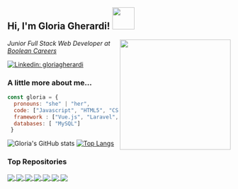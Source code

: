 <h2> Hi, I'm Gloria Gherardi! <img src="https://media.giphy.com/media/mGcNjsfWAjY5AEZNw6/giphy.gif" width="50"></h2>
<img align='right' src="https://static.vecteezy.com/system/resources/previews/000/229/542/original/young-caucasian-woman-as-female-developer-profession-vector.jpg" width="250">
<p><em>Junior Full Stack Web Developer at <a href="https://boolean.careers/">Boolean Careers</a>
</em></p>


[![Linkedin: gloriagherardi](https://img.shields.io/badge/-gloriagherardi-blue?style=flat-square&logo=Linkedin&logoColor=white&link=https://www.linkedin.com/in/gloria-gherardi//)](https://www.linkedin.com/in/gloria-gherardi//)


### A little more about me...  

```javascript
const gloria = {
  pronouns: "she" | "her",
  code: ["Javascript", "HTML5", "CSS", "C#", "PHP"],
  framework : ["Vue.js", "Laravel", "Bootstrap"],
  databases: [ "MySQL"]
 }
 ```

![Gloria's GitHub stats](https://github-readme-stats.vercel.app/api?username=gloriaghe&count_private=true&show_icons=true&bg_color=30,e96443,904e95&title_color=fff&text_color=fff)
[![Top Langs](https://github-readme-stats.vercel.app/api/top-langs/?username=gloriaghe&langs_count=8&layout=compact&bg_color=30,e96443,904e95&title_color=fff&text_color=fff)](https://github.com/gloriaghe)

### Top Repositories

<a href="https://github.com/gloriaghe/Deliveboo">
  <img align="center" src="https://github-readme-stats.vercel.app/api/pin/?username=gloriaghe&repo=Deliveboo&bg_color=30,e96443,904e95&title_color=fff&text_color=fff" />
</a>
<a href="https://github.com/gloriaghe/boolpress">
  <img align="center" src="https://github-readme-stats.vercel.app/api/pin/?username=gloriaghe&repo=boolpress&bg_color=30,e96443,904e95&title_color=fff&text_color=fff" />
</a>
<a href="https://github.com/gloriaghe/spotifyweb">
  <img align="center" src="https://github-readme-stats.vercel.app/api/pin/?username=gloriaghe&repo=spotifyweb&bg_color=30,e96443,904e95&title_color=fff&text_color=fff" />
</a>
<a href="https://github.com/gloriaghe/laravel-Comics">
  <img align="center" src="https://github-readme-stats.vercel.app/api/pin/?username=gloriaghe&repo=laravel-Comics&bg_color=30,e96443,904e95&title_color=fff&text_color=fff" />
</a>
<a href="https://github.com/gloriaghe/playstation">
  <img align="center" src="https://github-readme-stats.vercel.app/api/pin/?username=gloriaghe&repo=playstation&bg_color=30,e96443,904e95&title_color=fff&text_color=fff" />
</a>
<a href="https://github.com/gloriaghe/vue-boolzapp">
  <img align="center" src="https://github-readme-stats.vercel.app/api/pin/?username=gloriaghe&repo=vue-boolzapp&bg_color=30,e96443,904e95&title_color=fff&text_color=fff" />
</a>
<a href="https://github.com/gloriaghe/discord">
  <img align="center" src="https://github-readme-stats.vercel.app/api/pin/?username=gloriaghe&repo=discord&bg_color=30,e96443,904e95&title_color=fff&text_color=fff" />
</a>

